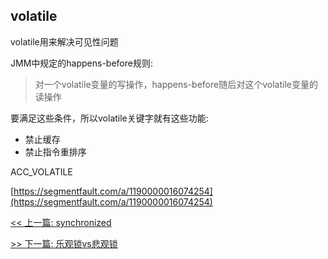 ## volatile

volatile用来解决可见性问题

JMM中规定的happens-before规则:

> 对一个volatile变量的写操作，happens-before随后对这个volatile变量的读操作

要满足这些条件，所以volatile关键字就有这些功能:

* 禁止缓存
* 禁止指令重排序

ACC_VOLATILE

[https://segmentfault.com/a/1190000016074254](https://segmentfault.com/a/1190000016074254)


[<< 上一篇: synchronized](4-多线程与并发/synchronized.md)

[>> 下一篇: 乐观锁vs悲观锁](4-多线程与并发/乐观锁vs悲观锁.md)
